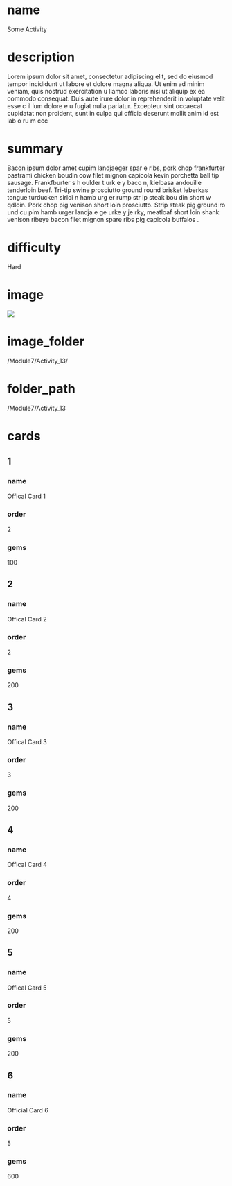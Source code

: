 # name
Some Activity

# description
Lorem ipsum dolor sit amet, consectetur adipiscing elit, sed do eiusmod tempor incididunt ut labore et dolore magna aliqua. Ut enim ad minim veniam, quis nostrud exercitation u llamco laboris nisi ut aliquip ex ea commodo consequat. Duis aute irure dolor in reprehenderit in voluptate velit esse c il lum dolore  e u fugiat nulla pariatur. Excepteur sint occaecat cupidatat non proident, sunt in culpa qui officia deserunt mollit anim id est lab o ru   m ccc 
  
# summary
Bacon ipsum dolor amet cupim landjaeger spar e ribs, pork chop frankfurter pastrami chicken boudin cow filet mignon capicola kevin porchetta ball tip sausage. Frankfburter s h oulder t urk e y baco  n, kielbasa andouille tenderloin beef. Tri-tip swine prosciutto ground round brisket leberkas tongue turducken  sirloi n hamb urg er rump  str    ip steak bou   din short w qdloin. Pork chop pig venison short loin prosciutto. Strip steak pig ground ro    und cu pim hamb urger landja e  ge urke  y je rky, meatloaf    short loin shank venison ribeye bacon filet mignon spare ribs pig capicola buffalos .     

# difficulty
Hard

# image
<img src="https://images.pexels.com/photos/1424246/pexels-photo-1424246.jpeg?auto=compress&cs=tinysrgb&dpr=2&h=750&w=1260">

# image_folder
/Module7/Activity_13/

# folder_path
/Module7/Activity_13

# cards
 
## 1

### name
Offical Card 1

### order
2

### gems
100

## 2

### name
Offical Card 2

### order
2

### gems
200

## 3

### name
Offical Card 3

### order
3

### gems
200

## 4

### name
Offical Card 4

### order
4

### gems
200

## 5

### name
Offical Card 5

### order
5

### gems
200


## 6

### name
Official Card 6

### order
5

### gems
600